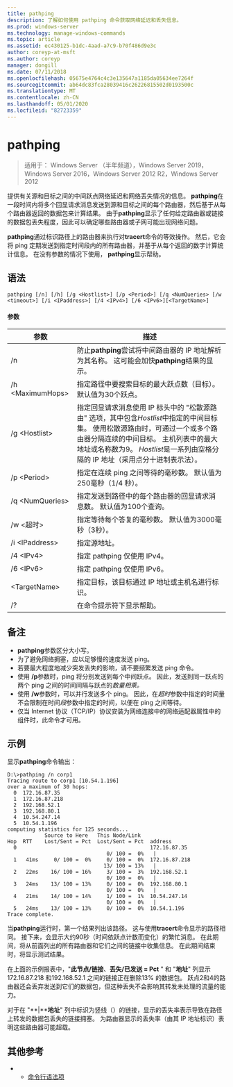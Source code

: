 ```yaml
---
title: pathping
description: 了解如何使用 pathping 命令获取网络延迟和丢失信息。
ms.prod: windows-server
ms.technology: manage-windows-commands
ms.topic: article
ms.assetid: ec430125-b1dc-4aad-a7c9-b70f486d9e3c
author: coreyp-at-msft
ms.author: coreyp
manager: dongill
ms.date: 07/11/2018
ms.openlocfilehash: 05675e4764c4c3e135647a1185da05634ee7264f
ms.sourcegitcommit: ab64dc83fca28039416c26226815502d0193500c
ms.translationtype: MT
ms.contentlocale: zh-CN
ms.lasthandoff: 05/01/2020
ms.locfileid: "82723359"
---
```

# <a name="pathping"></a>pathping

> 适用于： Windows Server （半年频道），Windows Server 2019，Windows Server 2016，Windows Server 2012 R2，Windows Server 2012

提供有关源和目标之间的中间跃点网络延迟和网络丢失情况的信息。 **pathping**在一段时间内将多个回显请求消息发送到源和目标之间的每个路由器，然后基于从每个路由器返回的数据包来计算结果。 由于**pathping**显示了任何给定路由器或链接的数据包丢失程度，因此可以确定哪些路由器或子网可能出现网络问题。 

**pathping**通过标识路径上的路由器来执行对**tracert**命令的等效操作。 然后，它会将 ping 定期发送到指定时间段内的所有路由器，并基于从每个返回的数字计算统计信息。 在没有参数的情况下使用， **pathping**显示帮助。 

## <a name="syntax"></a>语法
```
pathping [/n] [/h] [/g <Hostlist>] [/p <Period>] [/q <NumQueries> [/w <timeout>] [/i <IPaddress>] [/4 <IPv4>] [/6 <IPv6>][<TargetName>]
```
#### <a name="parameters"></a>参数
|参数|描述|
|-------|--------|
|/n|防止**pathping**尝试将中间路由器的 IP 地址解析为其名称。 这可能会加快**pathping**结果的显示。|
|/h \<MaximumHops>|指定路径中要搜索目标的最大跃点数（目标）。 默认值为30个跃点。|
|/g \<Hostlist>|指定回显请求消息使用 IP 标头中的 "松散源路由" 选项，其中包含*Hostlist*中指定的中间目标集。 使用松散源路由时，可通过一个或多个路由器分隔连续的中间目标。 主机列表中的最大地址或名称数为9。 *Hostlist*是一系列由空格分隔的 IP 地址（采用点分十进制表示法）。|
|/p \<Period>|指定在连续 ping 之间等待的毫秒数。 默认值为250毫秒（1/4 秒）。|
|/q \<NumQueries>|指定发送到路径中的每个路由器的回显请求消息数。 默认值为100个查询。|
|/w \<超时>|指定等待每个答复的毫秒数。 默认值为3000毫秒（3秒）。|
|/i \<IPaddress>|指定源地址。|
|/4 \<IPv4>|指定 pathping 仅使用 IPv4。|
|/6 \<IPv6>|指定 pathping 仅使用 IPv6。|
|\<TargetName>|指定目标，该目标通过 IP 地址或主机名进行标识。|
|/?|在命令提示符下显示帮助。|

## <a name="remarks"></a>备注
-   **pathping**参数区分大小写。
-   为了避免网络拥塞，应以足够慢的速度发送 ping。
-   若要最大程度地减少突发丢失的影响，请不要频繁发送 ping 命令。
-   使用 **/p**参数时，ping 将分别发送到每个中间跃点。 因此，发送到同一跃点的两个 ping 之间的时间间隔与跃点的*数量相乘。*
-   使用 **/w**参数时，可以并行发送多个 ping。 因此，在*超时*参数中指定的时间量不会限制在时间*段*参数中指定的时间，以便在 ping 之间等待。
-   仅当 Internet 协议（TCP/IP）协议安装为网络连接中的网络适配器属性中的组件时，此命令才可用。

## <a name="examples"></a>示例

显示**pathping**命令输出：

```
D:\>pathping /n corp1
Tracing route to corp1 [10.54.1.196]
over a maximum of 30 hops:
  0  172.16.87.35
  1  172.16.87.218
  2  192.168.52.1
  3  192.168.80.1
  4  10.54.247.14
  5  10.54.1.196
computing statistics for 125 seconds...
            Source to Here   This Node/Link
Hop  RTT    Lost/Sent = Pct  Lost/Sent = Pct  address
  0                                           172.16.87.35
                                0/ 100 =  0%   |
  1   41ms     0/ 100 =  0%     0/ 100 =  0%  172.16.87.218
                               13/ 100 = 13%   |
  2   22ms    16/ 100 = 16%     3/ 100 =  3%  192.168.52.1
                                0/ 100 =  0%   |
  3   24ms    13/ 100 = 13%     0/ 100 =  0%  192.168.80.1
                                0/ 100 =  0%   |
  4   21ms    14/ 100 = 14%     1/ 100 =  1%  10.54.247.14
                                0/ 100 =  0%   |
  5   24ms    13/ 100 = 13%     0/ 100 =  0%  10.54.1.196
Trace complete.
```
当**pathping**运行时，第一个结果列出该路径。 这与使用**tracert**命令显示的路径相同。 接下来，会显示大约90秒（时间依跃点计数而变化）的繁忙消息。 在此期间，将从前面列出的所有路由器和它们之间的链接中收集信息。 在此期间结束时，将显示测试结果。

在上面的示例报表中，"**此节点/链接**、**丢失/已发送 = Pct** " 和 "**地址**" 列显示172.16.87.218 和192.168.52.1 之间的链接正在删除13% 的数据包。 跃点2和4的路由器还会丢弃发送到它们的数据包，但这种丢失不会影响其转发未处理的流量的能力。

对于在 "**|****地址**" 列中标识为竖线（）的链接，显示的丢失率表示导致在路径上转发的数据包丢失的链接拥塞。 为路由器显示的丢失率（由其 IP 地址标识）表明这些路由器可能超载。

## <a name="additional-references"></a>其他参考
-   - [命令行语法项](command-line-syntax-key.md)